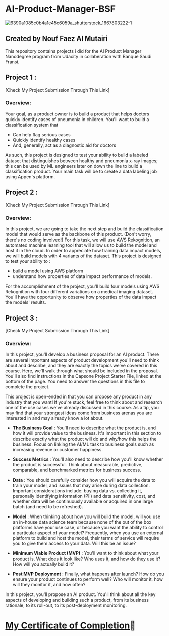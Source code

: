 # AI-Product-Manager-BSF

![6390a1085c0b4a1e45c6059a_shutterstock_1667803222-1](https://github.com/nouf-falmutairi/AI-Product-Manager-BSF/assets/39540611/c6c3003a-4e2f-45a0-bc04-0b28efcedfeb)


## Created by Nouf Faez Al Mutairi

This repository contains projects i did for the AI Product Manager Nanodegree program from Udacity in collaberation with Banque Saudi Fransi.

## Project 1 :
[Check My Project Submission Through This Link]

### Overview:
Your goal, as a product owner is to build a product that helps doctors quickly identify cases of pneumonia in children. You'll want to build a classification system that
- Can help flag serious cases
- Quickly identify healthy cases
- And, generally, act as a diagnostic aid for doctors

As such, this project is designed to test your ability to build a labeled dataset that distinguishes between healthy and pneumonia x-ray images; this can be used by ML engineers later on down the line to build a classification product. Your main task will be to create a data labeling job using Appen's platform.

## Project 2 :
[Check My Project Submission Through This Link]

### Overview:

In this project, we are going to take the next step and build the classification model that would serve as the backbone of this product. (Don't worry, there's no coding involved!) For this task, we will use AWS Rekognition, an automated machine learning tool that will allow us to build the model and host it in the cloud. In order to appreciate how training data impact models, we will build models with 4 variants of the dataset. This project is designed to test your ability to :

- build a model using AWS platform
- understand how properties of data impact performance of models.

For the accomplishment of the project, you'll build four models using AWS Rekognition with four different variations on a medical imaging dataset. You'll have the opportunity to observe how properties of the data impact the models' results.


## Project 3 :
[Check My Project Submission Through This Link]
### Overview:
In this project, you'll develop a business proposal for an AI product. There are several important aspects of product development you'll need to think about and describe, and they are exactly the topics we've covered in this course. Here, we'll walk through what should be included in the proposal. You'll also find instructions in the Capsone Project Starter File, linked at the bottom of the page. You need to answer the questions in this file to complete the project.

This project is open-ended in that you can propose any product in any industry that you want! If you're stuck, feel free to think about and research one of the use cases we've already discussed in this course. As a tip, you may find that your strongest ideas come from business arenas you are interested in and may already know a lot about.

- **The Business Goal** : You'll need to describe what the product is, and how it will provide value to the business. It's important in this section to describe exactly what the product will do and why/how this helps the business. Focus on linking the AI/ML task to business goals such as increasing revenue or customer happiness.
- **Success Metrics** : You'll also need to describe how you'll know whether the product is successful. Think about measurable, predictive, comparable, and benchmarked metrics for business success.

- **Data** : You should carefully consider how you will acquire the data to train your model, and issues that may arise during data collection. Important considerations include: buying data vs. collecting it, personally identifying information (PII) and data sensitivity, cost, and whether data will be continuously available or acquired in one large batch (and need to be refreshed).
- **Model** : When thinking about how you will build the model, will you use an in-house data science team because none of the out of the box platforms have your use case, or because you want the ability to control a particular aspect of your model? Frequently, when you use an external platform to build and host the model, their terms of service will require you to give them access to your data. Will this be an issue?
- **Minimum Viable Product (MVP)** : You'll want to think about what your product is. What does it look like? Who uses it, and how do they use it? How will you actually build it?
- **Post MVP Deployment** : Finally, what happens after launch? How do you ensure your product continues to perform well? Who will monitor it, how will they monitor it, and how often?

In this project, you'll propose an AI product. You'll think about all the key aspects of developing and building such a product, from its business rationale, to its roll-out, to its post-deployment monitoring.

# [My Certificate of Completion](confirm.udacity.com/e/80a027ca-ee4b-11ed-8e35-bb317a94d273):tada:
